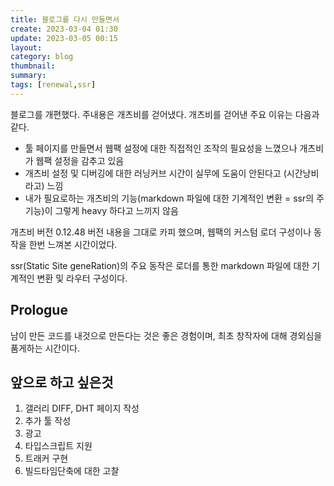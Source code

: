 ```yaml
---
title: 블로그를 다시 만들면서
create: 2023-03-04 01:30
update: 2023-03-05 00:15
layout: 
category: blog
thumbnail: 
summary: 
tags: [renewal,ssr]
---
```


블로그를 개편했다. 주내용은 개츠비를 걷어냈다. 개츠비를 걷어낸 주요 이유는 다음과 같다.

- 툴 페이지를 만들면서 웹팩 설정에 대한 직접적인 조작의 필요성을 느꼈으나 개츠비가 웹팩 설정을 감추고 있음
- 개츠비 설정 및 디버깅에 대한 러닝커브 시간이 실무에 도움이 안된다고 (시간낭비라고) 느낌
- 내가 필요로하는 개츠비의 기능(markdown 파일에 대한 기계적인 변환 = ssr의 주기능)이 그렇게 heavy 하다고 느끼지 않음

개츠비 버전 0.12.48 버전 내용을 그대로 카피 했으며, 웹팩의 커스텀 로더 구성이나 동작을 한번 느껴본 시간이었다.

ssr(Static Site geneRation)의 주요 동작은 로더를 통한 markdown 파일에 대한 기계적인 변환 및 라우터 구성이다.

## Prologue
남이 만든 코드를 내것으로 만든다는 것은 좋은 경험이며, 최초 창작자에 대해 경외심을 품게하는 시간이다.

## 앞으로 하고 싶은것
1. 갤러리 DIFF, DHT 페이지 작성
1. 추가 툴 작성
1. 광고
1. 타입스크립트 지원
1. 트래커 구현
1. 빌드타임단축에 대한 고찰





